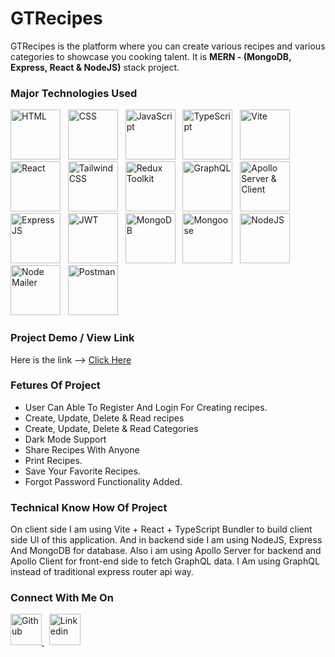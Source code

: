 # GTRecipes

GTRecipes is the platform where you can create various recipes and various categories to showcase you cooking talent. It is **MERN - (MongoDB, Express, React & NodeJS)** stack project.

### Major Technologies Used

<p>
  <img src="https://lh3.googleusercontent.com/u/0/d/1jFNyVjbZX7D0mSqp_zwuolZp4igCfIPe=w1920-h953-iv1" width="80px" height="80px" alt="HTML" />
  &nbsp;
  <img src="https://lh3.googleusercontent.com/u/0/d/18ZG5jUJnQYvnCfhz-QjIqp_r79oj0h0z=w1920-h653-iv1" width="80px" height="80px" alt="CSS" />
  &nbsp;
  <img src="https://lh3.googleusercontent.com/u/0/d/1DcPW9SVkmSb8KHCRVhYfJbfWBJVgW5RJ=w1920-h653-iv1" width="80px" height="80px" alt="JavaScript" />
  &nbsp;
  <img src="https://lh3.googleusercontent.com/u/0/d/1OH9C04pRI59fElV7sNOC00qSByy0zPtV=w1920-h653-iv1" width="80px" height="80px" alt="TypeScript" />
  &nbsp;
  <img src="https://lh3.googleusercontent.com/u/0/d/1b7vQkmC28l8Ex4Z7cIcWJz_wbNkYGu1f=w1920-h653-iv1" width="80px" height="80px" alt="Vite" />
  &nbsp;
  <img src="https://lh3.googleusercontent.com/u/0/d/1VIAWOIpzzp9RQdRgmtG3m8v3S7_61S2z=w1920-h653-iv1" width="80px" height="80px" alt="React" />
  &nbsp;
  <img src="https://lh3.googleusercontent.com/u/0/d/1bSi2ry1Sie7n1orTcktXzE6e_yWosZOS=w1920-h653-iv1" width="80px" height="80px" alt="Tailwind CSS" />
  &nbsp;
  <img src="https://lh3.googleusercontent.com/u/0/d/1NKOjEVAT_x-lpNILfpfc87L77NlqImVx=w1920-h653-iv1" width="80px" height="80px" alt="Redux Toolkit" />
  &nbsp;
  <img src="https://lh3.googleusercontent.com/u/0/d/14Vhsodc_CwDP1NXG5QbkbZZtDhglO8K9=w1920-h653-iv1" width="80px" height="80px" alt="GraphQL" />
  &nbsp;
  <img src="https://lh3.googleusercontent.com/u/0/d/1LrhmHX2EMmWjgHukxEYLKl82prblTvfj=w1920-h653-iv1" width="80px" height="80px" alt="Apollo Server & Client" />
  &nbsp;
  <img src="https://lh3.googleusercontent.com/u/0/d/1GzJKxt74lzm6b8-BF7zMDLjPhFa7vf-y=w1920-h653-iv1" width="80px" height="80px" alt="Express JS" />
  &nbsp;
  <img src="https://lh3.googleusercontent.com/u/0/d/1_3g-5dTv39C3rZgZE6Bjs981u2IJvqbk=w1920-h653-iv1" width="80px" height="80px" alt="JWT" />
  &nbsp;
  <img src="https://lh3.googleusercontent.com/u/0/d/1O66qNTKcLB-cC6ULNygg5a8I85Hw-jPJ=w1920-h653-iv1" width="80px" height="80px" alt="MongoDB" />
  &nbsp;
  <img src="https://lh3.googleusercontent.com/u/0/d/1vGnvO4RmRqsKUowK4tkFnEn1W8VqQPQf=w1920-h653-iv1" width="80px" height="80px" alt="Mongoose" />
  &nbsp;
  <img src="https://lh3.googleusercontent.com/u/0/d/1VY4HZL_EShi-S2PFmq3BnsjHPR97ZUFi=w1920-h653-iv1" width="80px" height="80px" alt="NodeJS" />
  &nbsp;
  <img src="https://lh3.googleusercontent.com/u/0/d/1WcEZ57YEdaZ9IzgnneLRa1CcJW9FO2od=w1920-h653-iv1" width="80px" height="80px" alt="Node Mailer" />
  &nbsp;
  <img src="https://lh3.googleusercontent.com/u/0/d/1HkY6a17ZlhALhXnx-bwMFgHs26Smh7_j=w1920-h653-iv1" width="80px" height="80px" alt="Postman" />
</p>

### Project Demo / View Link

Here is the link --> <a href="https://gtrecipes.netlify.app/" title="Click Here" target="_blank">Click Here</a>

### Fetures Of Project

- User Can Able To Register And Login For Creating recipes.
- Create, Update, Delete & Read recipes
- Create, Update, Delete & Read Categories
- Dark Mode Support
- Share Recipes With Anyone
- Print Recipes.
- Save Your Favorite Recipes.
- Forgot Password Functionality Added.

### Technical Know How Of Project

On client side I am using Vite + React + TypeScript Bundler to build client side UI of this application. And in backend side I am using NodeJS, Express And MongoDB for database. Also i am using Apollo Server for backend and Apollo Client for front-end side to fetch GraphQL data. I Am using GraphQL instead of traditional express router api way.

### Connect With Me On

<p>
    <a href="https://github.com/gandharthakar" title="Follow me on GitHub" target="_blank">
        <img src="https://lh3.googleusercontent.com/u/0/d/1KH-v3RaYkWsz2nNOJoQ4rcrPtuLvQL_h=w1920-h653-iv1" width="50px" height="50px" alt="Github" />
    </a>
    &nbsp;
    <a href="https://www.linkedin.com/in/gandhar-thakar-1b9650148/" title="Follow me on Linkedin" target="_blank">
        <img src="https://lh3.googleusercontent.com/drive-viewer/AKGpihaBkrH7UTY9GTtmP9XG_HGktZsHO0S-o9N6z9QtKaH9Jn1tNdHdUoIQnJjDcBVlOm3boBds4pUCXKKPqvmFoWd0-H4oLg=w1920-h953" width="50px" height="50px" alt="Linkedin" />
    </a>
</p>
